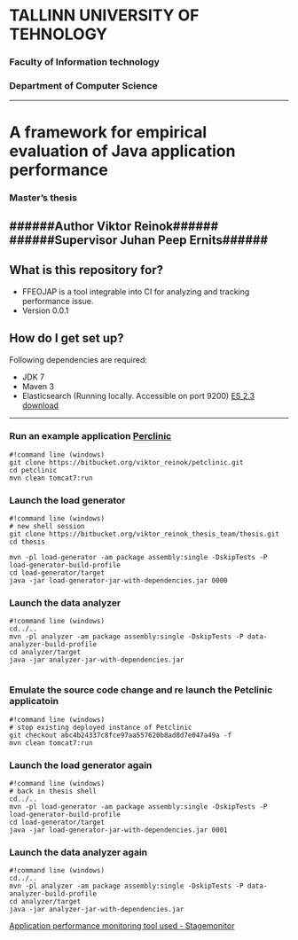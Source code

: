 # TALLINN UNIVERSITY OF TEHNOLOGY #
### Faculty of Information technology ###
### Department of Computer Science ###

--------------------

# A framework for empirical evaluation of Java application performance #
### Master’s thesis ###

######**Author** Viktor Reinok######
######**Supervisor** Juhan Peep Ernits######
--------------------

 
## What is this repository for? ##

* FFEOJAP is a tool integrable into CI for analyzing and tracking performance issue.
* Version 0.0.1


## How do I get set up? ##

Following dependencies are required:

* JDK 7
* Maven 3
* Elasticsearch (Running locally. Accessible on port 9200) [ES 2.3 download](https://www.elastic.co/downloads/past-releases/elasticsearch-2-3-0)

--------------------

### Run an example application [Perclinic ](https://bitbucket.org/viktor_reinok/petclinic) ###
```
#!command line (windows)
git clone https://bitbucket.org/viktor_reinok/petclinic.git
cd petclinic
mvn clean tomcat7:run 
```

### Launch the load generator ###
```
#!command line (windows)
# new shell session
git clone https://bitbucket.org/viktor_reinok_thesis_team/thesis.git
cd thesis

mvn -pl load-generator -am package assembly:single -DskipTests -P load-generator-build-profile
cd load-generator/target
java -jar load-generator-jar-with-dependencies.jar 0000

```

### Launch the data analyzer ###
```
#!command line (windows)
cd../..
mvn -pl analyzer -am package assembly:single -DskipTests -P data-analyzer-build-profile
cd analyzer/target
java -jar analyzer-jar-with-dependencies.jar
 
```

### Emulate the source code change and re launch the Petclinic applicatoin ###
```
#!command line (windows)
# stop existing deployed instance of Petclinic
git checkout abc4b24337c8fce97aa557620b8ad8d7e047a49a -f
mvn clean tomcat7:run
```

### Launch the load generator again  ###
```
#!command line (windows)
# back in thesis shell
cd../..
mvn -pl load-generator -am package assembly:single -DskipTests -P load-generator-build-profile
cd load-generator/target
java -jar load-generator-jar-with-dependencies.jar 0001
```

### Launch the data analyzer again ###
```
#!command line (windows)
cd../..
mvn -pl analyzer -am package assembly:single -DskipTests -P data-analyzer-build-profile
cd analyzer/target
java -jar analyzer-jar-with-dependencies.jar
```


[Application performance monitoring tool used - Stagemonitor](https://github.com/stagemonitor/stagemonitor)